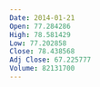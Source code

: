```yaml
---
Date: 2014-01-21
Open: 77.284286
High: 78.581429
Low: 77.202858
Close: 78.438568
Adj Close: 67.225777
Volume: 82131700
---
```

